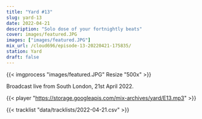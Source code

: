 ```yaml
---
title: "Yard #13"
slug: yard-13
date: 2022-04-21
description: "Solo dose of your fortnightly beats"
cover: images/featured.JPG
images: ["images/featured.JPG"]
mix_url: /cloud696/episode-13-20220421-175835/
station: Yard
draft: false
---
```


{{< imgprocess "images/featured.JPG" Resize "500x" >}}

Broadcast live from South London, 21st April 2022.

{{< player "https://storage.googleapis.com/mix-archives/yard/E13.mp3" >}}

{{< tracklist "data/tracklists/2022-04-21.csv" >}}
